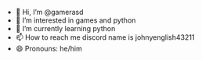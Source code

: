 - 👋 Hi, I’m @gamerasd
- 👀 I’m interested in games and python
- 🌱 I’m currently learning python
- 📫 How to reach me discord name is johnyenglish43211
- 😄 Pronouns: he/him

<!---
gamerasd/gamerasd is a ✨ special ✨ repository because its `README.md` (this file) appears on your GitHub profile.
You can click the Preview link to take a look at your changes.
--->

